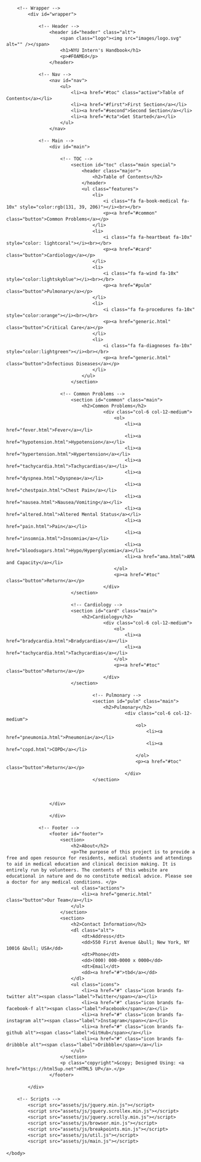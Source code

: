 <!DOCTYPE HTML>
<!--
	Stellar by HTML5 UP
	html5up.net | @ajlkn
	Free for personal and commercial use under the CCA 3.0 license (html5up.net/license)
-->
<html>
	<head>
		<title>Stellar by HTML5 UP</title>
		<script src="https://kit.fontawesome.com/b80d62953a.js" crossorigin="anonymous"></script>
		<meta charset="utf-8" />
		<meta name="viewport" content="width=device-width, initial-scale=1, user-scalable=no" />
		<link rel="stylesheet" href="assets/css/main.css" />
		<noscript><link rel="stylesheet" href="assets/css/noscript.css" /></noscript>
	</head>
	<body class="is-preload">

		<!-- Wrapper -->
			<div id="wrapper">

				<!-- Header -->
					<header id="header" class="alt">
						<span class="logo"><img src="images/logo.svg" alt="" /></span>
						<h1>NYU Intern's Handbook</h1>
						<p>#FOAMEd</p>
					</header>

				<!-- Nav -->
					<nav id="nav">
						<ul>
							<li><a href="#toc" class="active">Table of Contents</a></li>
							<li><a href="#first">First Section</a></li>
							<li><a href="#second">Second Section</a></li>
							<li><a href="#cta">Get Started</a></li>
						</ul>
					</nav>

				<!-- Main -->
					<div id="main">

						<!-- TOC -->
							<section id="toc" class="main special">
								<header class="major">
									<h2>Table of Contents</h2>
								</header>
								<ul class="features">
									<li>
										<i class="fa fa-book-medical fa-10x" style="color:rgb(131, 39, 206)"></i><br></br>
										<p><a href="#common" class="button">Common Problems</a></p>
									</li>
									<li>
										<i class="fa fa-heartbeat fa-10x" style="color: lightcoral"></i><br></br>
										<p><a href="#card" class="button">Cardiology</a></p>
									</li>
									<li>
										<i class="fa fa-wind fa-10x" style="color:lightskyblue"></i><br></br>
										<p><a href="#pulm" class="button">Pulmonary</a></p>
									</li>
									<li>
										<i class="fa fa-procedures fa-10x" style="color:orange"></i><br></br>
										<p><a href="generic.html" class="button">Critical Care</a></p>
									</li>
									<li>
										<i class="fa fa-diagnoses fa-10x" style="color:lightgreen"></i><br></br>
										<p><a href="generic.html" class="button">Infectious Diseases</a></p>
									</li>
								</ul>
							</section>

						<!-- Common Problems -->
							<section id="common" class="main">
								<h2>Common Problems</h2>
										<div class="col-6 col-12-medium">
                                            <ol>
                                                <li><a href="fever.html">Fever</a></li>
												<li><a href="hypotension.html">Hypotension</a></li>
												<li><a href="hypertension.html">Hypertension</a></li>
												<li><a href="tachycardia.html">Tachycardias</a></li>
												<li><a href="dyspnea.html">Dyspnea</a></li>
												<li><a href="chestpain.html">Chest Pain</a></li>
												<li><a href="nausea.html">Nausea/Vomiting</a></li>
												<li><a href="altered.html">Altered Mental Status</a></li>
												<li><a href="pain.html">Pain</a></li>
												<li><a href="insomnia.html">Insomnia</a></li>
												<li><a href="bloodsugars.html">Hypo/Hyperglycemia</a></li>
												<li><a href="ama.html">AMA and Capacity</a></li>
											</ol>
											<p><a href="#toc" class="button">Return</a></p>
										</div>
							</section>

							<!-- Cardiology -->
							<section id="card" class="main">
								<h2>Cardiology</h2>
										<div class="col-6 col-12-medium">
                                            <ol>
                                                <li><a href="bradycardia.html">Bradycardias</a></li>
                                                <li><a href="tachycardia.html">Tachycardias</a></li>
											</ol>
											<p><a href="#toc" class="button">Return</a></p>
                                        </div>
							</section>

									<!-- Pulmonary -->
									<section id="pulm" class="main">
										<h2>Pulmonary</h2>
												<div class="col-6 col-12-medium">
													<ol>
														<li><a href="pneumonia.html">Pneumonia</a></li>
														<li><a href="copd.html">COPD</a></li>
													</ol>
													<p><a href="#toc" class="button">Return</a></p>
												</div>
									</section>
		


					</div>

					</div>

				<!-- Footer -->
					<footer id="footer">
						<section>
							<h2>About</h2>
							<p>The purpose of this project is to provide a free and open resource for residents, medical students and attendings to aid in medical education and clinical decision making. It is entirely run by volunteers. The contents of this website are educational in nature and do no constitute medical advice. Please see a doctor for any medical conditions. </p>
							<ul class="actions">
								<li><a href="generic.html" class="button">Our Team</a></li>
							</ul>
						</section>
						<section>
							<h2>Contact Information</h2>
							<dl class="alt">
								<dt>Address</dt>
								<dd>550 First Avenue &bull; New York, NY 10016 &bull; USA</dd>
								<dt>Phone</dt>
								<dd>(000) 000-0000 x 0000</dd>
								<dt>Email</dt>
								<dd><a href="#">tbd</a></dd>
							</dl>
							<ul class="icons">
								<li><a href="#" class="icon brands fa-twitter alt"><span class="label">Twitter</span></a></li>
								<li><a href="#" class="icon brands fa-facebook-f alt"><span class="label">Facebook</span></a></li>
								<li><a href="#" class="icon brands fa-instagram alt"><span class="label">Instagram</span></a></li>
								<li><a href="#" class="icon brands fa-github alt"><span class="label">GitHub</span></a></li>
								<li><a href="#" class="icon brands fa-dribbble alt"><span class="label">Dribbble</span></a></li>
							</ul>
						</section>
						<p class="copyright">&copy; Designed Using: <a href="https://html5up.net">HTML5 UP</a>.</p>
					</footer>

			</div>

		<!-- Scripts -->
			<script src="assets/js/jquery.min.js"></script>
			<script src="assets/js/jquery.scrollex.min.js"></script>
			<script src="assets/js/jquery.scrolly.min.js"></script>
			<script src="assets/js/browser.min.js"></script>
			<script src="assets/js/breakpoints.min.js"></script>
			<script src="assets/js/util.js"></script>
			<script src="assets/js/main.js"></script>

	</body>
</html>
